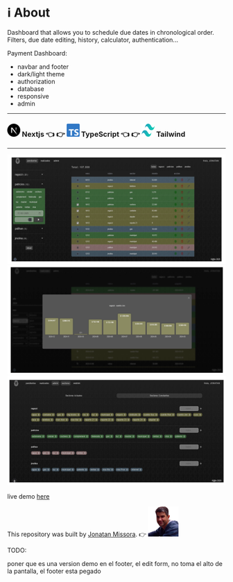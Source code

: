 # ℹ️ About 

Dashboard that allows you to schedule due dates in chronological order. Filters, due date editing, history, calculator, authentication... 

Payment Dashboard:
  - navbar and footer
  - dark/light theme
  - authorization
  - database
  - responsive
  - admin

****************************

### <img src="/public/nextjs-icon.svg" alt="nextjs image" width="30px" height="30px" /> Nextjs 👈 👉 <img src="/public/typescript-icon.svg" alt="typescript image" width="30px" height="30px" /> TypeScript 👈 👉 <img src="/public/tailwindcss-icon.svg" alt="tailwind image" width="30px" height="30px" /> Tailwind  

****************************

![alt text](/public/preview-desktop1.webp "preview image repository")
![alt text](/public/preview-desktop2.webp "preview image repository")
![alt text](/public/preview-desktop3.webp "preview image repository")

live demo [here](https://github.com/jonatanjmissora/nextjs15-navbar)

This repository was built by [Jonatan Missora](https://github.com/jonatanjmissora).  👉  <img src="/public/avatar.webp" width="70px" height="auto" alt="avatar image"/>


TODO:

poner que es una version demo en el footer, 
el edit form, no toma el alto de la pantalla, el footer esta pegado